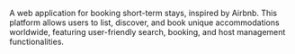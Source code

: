 A web application for booking short-term stays, inspired by Airbnb. This platform allows users to list, discover, and book unique accommodations worldwide, featuring user-friendly search, booking, and host management functionalities.
